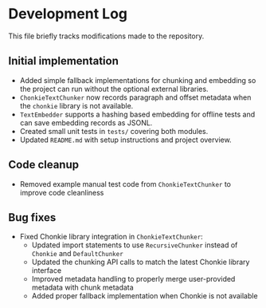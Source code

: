 # Development Log

This file briefly tracks modifications made to the repository.

## Initial implementation

- Added simple fallback implementations for chunking and embedding so the
  project can run without the optional external libraries.
- `ChonkieTextChunker` now records paragraph and offset metadata when the
  `chonkie` library is not available.
- `TextEmbedder` supports a hashing based embedding for offline tests and can
  save embedding records as JSONL.
- Created small unit tests in `tests/` covering both modules.
- Updated `README.md` with setup instructions and project overview.

## Code cleanup

- Removed example manual test code from `ChonkieTextChunker` to improve code cleanliness

## Bug fixes

- Fixed Chonkie library integration in `ChonkieTextChunker`:
  - Updated import statements to use `RecursiveChunker` instead of `Chonkie` and `DefaultChunker`
  - Updated the chunking API calls to match the latest Chonkie library interface
  - Improved metadata handling to properly merge user-provided metadata with chunk metadata
  - Added proper fallback implementation when Chonkie is not available
